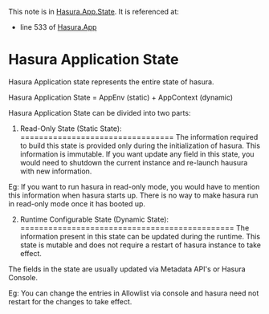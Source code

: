 This note is in [Hasura.App.State](https://github.com/hasura/graphql-engine/blob/master/server/src-lib/Hasura/App/State.hs#L60).
It is referenced at:
  - line 533 of [Hasura.App](https://github.com/hasura/graphql-engine/blob/master/server/src-lib/Hasura/App.hs#L533)

# Hasura Application State

Hasura Application state represents the entire state of hasura.

Hasura Application State = AppEnv (static) + AppContext (dynamic)

Hasura Application State can be divided into two parts:

  1. Read-Only State (Static State):
  =================================
  The information required to build this state is provided only during the
  initialization of hasura. This information is immutable. If you want update any
  field in this state, you would need to shutdown the current instance and
  re-launch hausura with new information.

  Eg: If you want to run hasura in read-only mode, you would have to mention
      this information when hasura starts up. There is no way to make hasura
      run in read-only mode once it has booted up.

  2. Runtime Configurable State (Dynamic State):
  ==============================================
  The information present in this state can be updated during the runtime. This state
  is mutable and does not require a restart of hasura instance to take effect.

  The fields in the state are usually updated via Metadata API's or Hasura Console.

  Eg: You can change the entries in Allowlist via console and hasura need not restart
      for the changes to take effect.


